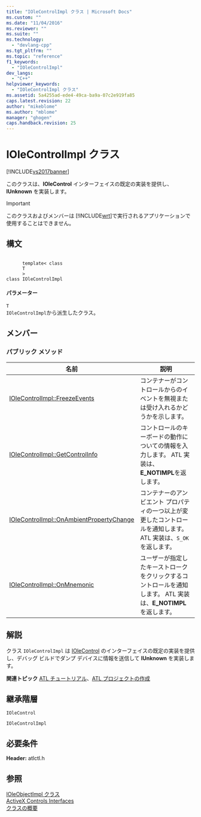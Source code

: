 ```yaml
---
title: "IOleControlImpl クラス | Microsoft Docs"
ms.custom: ""
ms.date: "11/04/2016"
ms.reviewer: ""
ms.suite: ""
ms.technology: 
  - "devlang-cpp"
ms.tgt_pltfrm: ""
ms.topic: "reference"
f1_keywords: 
  - "IOleControlImpl"
dev_langs: 
  - "C++"
helpviewer_keywords: 
  - "IOleControlImpl クラス"
ms.assetid: 5a4255ad-ede4-49ca-ba9a-07c2e919fa85
caps.latest.revision: 22
author: "mikeblome"
ms.author: "mblome"
manager: "ghogen"
caps.handback.revision: 25
---
```

# IOleControlImpl クラス
[!INCLUDE[vs2017banner](../../assembler/inline/includes/vs2017banner.md)]

このクラスは、**IOleControl** インターフェイスの既定の実装を提供し、**IUnknown** を実装します。  
  
> [!IMPORTANT]
>  このクラスおよびメンバーは [!INCLUDE[wrt](../../atl/reference/includes/wrt_md.md)]で実行されるアプリケーションで使用することはできません。  
  
## 構文  
  
```  
  
      template< class   
      T  
      >  
class IOleControlImpl  
```  
  
#### パラメーター  
 `T`  
 `IOleControlImpl`から派生したクラス。  
  
## メンバー  
  
### パブリック メソッド  
  
|名前|説明|  
|--------|--------|  
|[IOleControlImpl::FreezeEvents](../Topic/IOleControlImpl::FreezeEvents.md)|コンテナーがコントロールからのイベントを無視または受け入れるかどうかを示します。|  
|[IOleControlImpl::GetControlInfo](../Topic/IOleControlImpl::GetControlInfo.md)|コントロールのキーボードの動作についての情報を入力します。  ATL 実装は、**E\_NOTIMPL**を返します。|  
|[IOleControlImpl::OnAmbientPropertyChange](../Topic/IOleControlImpl::OnAmbientPropertyChange.md)|コンテナーのアンビエント プロパティの一つ以上が変更したコントロールを通知します。  ATL 実装は、`S_OK`を返します。|  
|[IOleControlImpl::OnMnemonic](../Topic/IOleControlImpl::OnMnemonic.md)|ユーザーが指定したキーストロークをクリックするコントロールを通知します。  ATL 実装は、**E\_NOTIMPL**を返します。|  
  
## 解説  
 クラス `IOleControlImpl` は [IOleControl](http://msdn.microsoft.com/library/windows/desktop/ms694320) のインターフェイスの既定の実装を提供し、デバッグ ビルドでダンプ デバイスに情報を送信して **IUnknown** を実装します。  
  
 **関連トピック** [ATL チュートリアル](../Topic/Active%20Template%20Library%20\(ATL\)%20Tutorial.md)、[ATL プロジェクトの作成](../../atl/reference/creating-an-atl-project.md)  
  
## 継承階層  
 `IOleControl`  
  
 `IOleControlImpl`  
  
## 必要条件  
 **Header:** atlctl.h  
  
## 参照  
 [IOleObjectImpl クラス](../../atl/reference/ioleobjectimpl-class.md)   
 [ActiveX Controls Interfaces](http://msdn.microsoft.com/library/windows/desktop/ms692724)   
 [クラスの概要](../../atl/atl-class-overview.md)